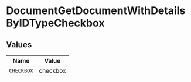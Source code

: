 # DocumentGetDocumentWithDetailsByIDTypeCheckbox


## Values

| Name       | Value      |
| ---------- | ---------- |
| `CHECKBOX` | checkbox   |
